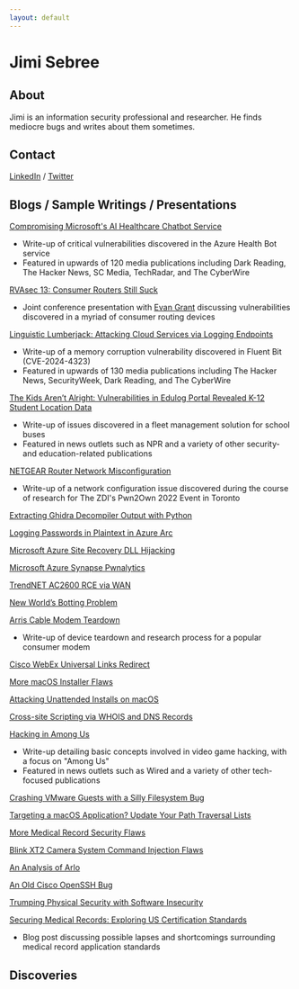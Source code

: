 ```yaml
---
layout: default
---
```


Jimi Sebree
===========

About
-----
Jimi is an information security professional and researcher. He finds mediocre bugs and writes about them sometimes.


Contact
-------
[LinkedIn](https://www.linkedin.com/in/jimi-sebree-76027347/) / 
[Twitter](https://x.com/DinoBytes)


Blogs / Sample Writings / Presentations
---------------------------------------
[Compromising Microsoft's AI Healthcare Chatbot Service](https://www.tenable.com/blog/compromising-microsofts-ai-healthcare-chatbot-service)
- Write-up of critical vulnerabilities discovered in the Azure Health Bot service
- Featured in upwards of 120 media publications including Dark Reading, The Hacker News, SC Media, TechRadar, and The CyberWire

[RVAsec 13: Consumer Routers Still Suck](https://rvasec.com/rvasec-13-speaker-feature-jimi-sebree-evan-grant/)
- Joint conference presentation with [Evan Grant](https://evangrant.ca/Home) discussing vulnerabilities discovered in a myriad of consumer routing devices

[Linguistic Lumberjack: Attacking Cloud Services via Logging Endpoints](https://www.tenable.com/blog/linguistic-lumberjack-attacking-cloud-services-via-logging-endpoints-fluent-bit-cve-2024-4323)
- Write-up of a memory corruption vulnerability discovered in Fluent Bit (CVE-2024-4323)
- Featured in upwards of 130 media publications including The Hacker News, SecurityWeek, Dark Reading, and The CyberWire

[The Kids Aren’t Alright: Vulnerabilities in Edulog Portal Revealed K-12 Student Location Data](https://www.tenable.com/blog/the-kids-arent-alright-vulnerabilities-in-edulog-portal-revealed-k-12-student-location-data)
- Write-up of issues discovered in a fleet management solution for school buses
- Featured in news outlets such as NPR and a variety of other security- and education-related publications

[NETGEAR Router Network Misconfiguration](https://medium.com/p/70ac695c81a6)
- Write-up of a network configuration issue discovered during the course of research for The ZDI's Pwn2Own 2022 Event in Toronto

[Extracting Ghidra Decompiler Output with Python](https://medium.com/tenable-techblog/extracting-ghidra-decompiler-output-with-python-a737e9ed8fce)

[Logging Passwords in Plaintext in Azure Arc](https://medium.com/tenable-techblog/logging-passwords-in-plaintext-in-azure-arc-2f94cb046a)

[Microsoft Azure Site Recovery DLL Hijacking](https://medium.com/tenable-techblog/microsoft-azure-site-recovery-dll-hijacking-cd8cc34ef80c)

[Microsoft Azure Synapse Pwnalytics](https://medium.com/tenable-techblog/microsoft-azure-synapse-pwnalytics-87c99c036291)

[TrendNET AC2600 RCE via WAN](https://medium.com/tenable-techblog/trendnet-ac2600-rce-via-wan-8926b29908a4)

[New World’s Botting Problem](https://medium.com/tenable-techblog/new-worlds-botting-problem-169006a4f34f)

[Arris Cable Modem Teardown](https://medium.com/p/5e294b7007eb)
- Write-up of device teardown and research process for a popular consumer modem

[Cisco WebEx Universal Links Redirect](https://medium.com/tenable-techblog/cisco-webex-universal-links-redirect-de2f0ef1de22)

[More macOS Installer Flaws](https://medium.com/tenable-techblog/more-macos-installer-flaws-c868d9067eb3)

[Attacking Unattended Installs on macOS](https://medium.com/tenable-techblog/attacking-unattended-installs-on-macos-dfc1f57984e0)

[Cross-site Scripting via WHOIS and DNS Records](https://medium.com/tenable-techblog/cross-site-scripting-via-whois-and-dns-records-a25c33667fff)

[Hacking in Among Us](https://medium.com/tenable-techblog/hacking-in-among-us-b43ea0fdd3d7)
- Write-up detailing basic concepts involved in video game hacking, with a focus on "Among Us"
- Featured in news outlets such as Wired and a variety of other tech-focused publications

[Crashing VMware Guests with a Silly Filesystem Bug](https://medium.com/tenable-techblog/crashing-vmware-guests-with-a-silly-filesystem-bug-425ee43d85e4)

[Targeting a macOS Application? Update Your Path Traversal Lists](https://medium.com/tenable-techblog/targeting-a-macos-application-update-your-path-traversal-lists-a1055959a75a)

[More Medical Record Security Flaws](https://medium.com/tenable-techblog/more-medical-record-security-flaws-81759f673a0)

[Blink XT2 Camera System Command Injection Flaws](https://medium.com/tenable-techblog/blink-xt2-camera-system-command-injection-flaws-4768fced9ece)

[An Analysis of Arlo](https://medium.com/tenable-techblog/an-analysis-of-arlo-6f1b691236b5)

[An Old Cisco OpenSSH Bug](https://medium.com/tenable-techblog/an-old-cisco-openssh-bug-342ce6679f61)

[Trumping Physical Security with Software Insecurity](https://medium.com/tenable-techblog/trumping-physical-security-with-software-insecurity-3945a63e1f1a)

[Securing Medical Records: Exploring US Certification Standards](https://www.tenable.com/blog/securing-medical-records-exploring-us-certification-standards)
- Blog post discussing possible lapses and shortcomings surrounding medical record application standards

Discoveries
-----------

